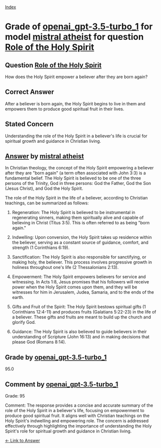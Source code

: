 
[Index](../../../../index.md)
# Grade of [openai_gpt-3.5-turbo_1](../../../grading_models/openai_gpt-3.5-turbo_1.md) for model [mistral atheist](../../../answering_models/mistral_atheist.md) for question [Role of the Holy Spirit](../../../questions/Role_of_the_Holy_Spirit.md)

## Question [Role of the Holy Spirit](../../../questions/Role_of_the_Holy_Spirit.md)
How does the Holy Spirit empower a believer after they are born again?

## Correct Answer
After a believer is born again, the Holy Spirit begins to live in them and empowers them to produce good spiritual fruit in their lives.

## Stated Concern
Understanding the role of the Holy Spirit in a believer's life is crucial for spiritual growth and guidance in Christian living.

## [Answer](../Role_of_the_Holy_Spirit.md) by [mistral atheist](../../../answering_models/mistral_atheist.md)
 In Christian theology, the concept of the Holy Spirit empowering a believer after they are "born again" (a term often associated with John 3:3) is a fundamental belief. The Holy Spirit is believed to be one of the three persons of the Trinity, God in three persons: God the Father, God the Son (Jesus Christ), and God the Holy Spirit.

The role of the Holy Spirit in the life of a believer, according to Christian teachings, can be summarized as follows:

1. Regeneration: The Holy Spirit is believed to be instrumental in regenerating sinners, making them spiritually alive and capable of believing in Christ (Titus 3:5). This is often referred to as being "born again."

2. Indwelling: Upon conversion, the Holy Spirit takes up residence within the believer, serving as a constant source of guidance, comfort, and strength (1 Corinthians 6:19).

3. Sanctification: The Holy Spirit is also responsible for sanctifying, or making holy, the believer. This process involves progressive growth in holiness throughout one's life (2 Thessalonians 2:13).

4. Empowerment: The Holy Spirit empowers believers for service and witnessing. In Acts 1:8, Jesus promises that his followers will receive power when the Holy Spirit comes upon them, and they will be witnesses for him in Jerusalem, Judea, Samaria, and to the ends of the earth.

5. Gifts and Fruit of the Spirit: The Holy Spirit bestows spiritual gifts (1 Corinthians 12:4-11) and produces fruits (Galatians 5:22-23) in the life of a believer. These gifts and fruits are meant to build up the church and glorify God.

6. Guidance: The Holy Spirit is also believed to guide believers in their understanding of Scripture (John 16:13) and in making decisions that please God (Romans 8:14).

## Grade by [openai_gpt-3.5-turbo_1](../../../grading_models/openai_gpt-3.5-turbo_1.md)
95.0

## Comment by [openai_gpt-3.5-turbo_1](../../../grading_models/openai_gpt-3.5-turbo_1.md)
Grade: 95

Comment: The response provides a concise and accurate summary of the role of the Holy Spirit in a believer's life, focusing on empowerment to produce good spiritual fruit. It aligns well with Christian teachings on the Holy Spirit's indwelling and empowering role. The concern is addressed effectively through highlighting the importance of understanding the Holy Spirit's role for spiritual growth and guidance in Christian living.

[&lt;- Link to Answer](../Role_of_the_Holy_Spirit.md)
